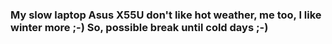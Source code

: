 ### My slow laptop Asus X55U don't like hot weather, me too, I like winter more ;-) So, possible break until cold days ;-)
